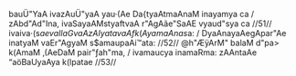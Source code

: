 bauÜ"YaA ivazAuÜ"yaA yau·(Ae Da{tyaAtmaAnaM inayamya ca /
zAbd"Ad"Ina, ivaSayaAMstyaftvaA r"AgAãe"SaAE vyaud"sya ca //51//
ivaiva·(s$aevaI laGvaAzAI yatavaAfk(AyamaAnas$a: /
DyaAnayaAegApar"Ae inatyaM vaEr"AgyaM s$amaupaAi™ata: //52//
@h"ÆÿArM" balaM d"pa> k(AmaM ‚(AeDaM pair"ƒah"ma, /
ivamaucya inamaRma: zAAntaAe “aöBaUyaAya k(lpatae //53//